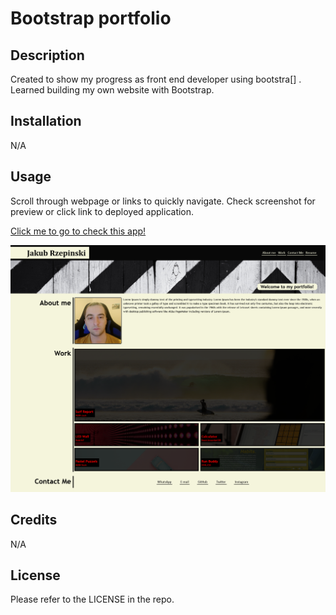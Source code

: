 # Bootstrap portfolio

## Description

Created  to show my progress as front end developer using bootstra[] . Learned building my own website with Bootstrap.
## Installation

N/A

## Usage

Scroll through webpage or links to quickly navigate. Check screenshot for preview or click link to deployed application.



[Click me to go to check this app!](http://rzepa000.github.io/Bootstrap-Portfolio)
    
![website screenshot](https://github.com/rzepa000/Bootstrap-Portfolio/blob/main/images/screenshot.jpg)


## Credits

N/A

## License

Please refer to the LICENSE in the repo.



